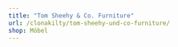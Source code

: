 ```yaml
---
title: "Tom Sheehy & Co. Furniture"
url: /clonakilty/tom-sheehy-und-co-furniture/
shop: Möbel
---
```

